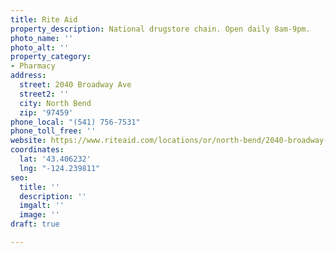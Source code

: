 ```yaml
---
title: Rite Aid
property_description: National drugstore chain. Open daily 8am-9pm.
photo_name: ''
photo_alt: ''
property_category:
- Pharmacy
address:
  street: 2040 Broadway Ave
  street2: ''
  city: North Bend
  zip: '97459'
phone_local: "(541) 756-7531"
phone_toll_free: ''
website: https://www.riteaid.com/locations/or/north-bend/2040-broadway-street.html
coordinates:
  lat: '43.406232'
  lng: "-124.239811"
seo:
  title: ''
  description: ''
  imgalt: ''
  image: ''
draft: true

---
```

